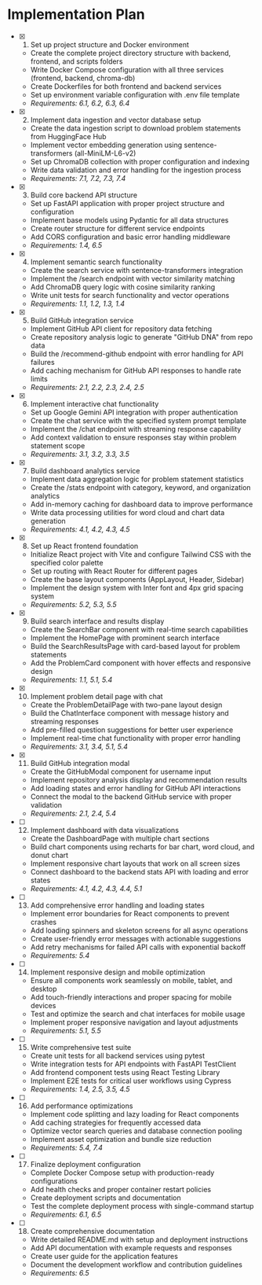# Implementation Plan

- [x] 1. Set up project structure and Docker environment
  - Create the complete project directory structure with backend, frontend, and scripts folders
  - Write Docker Compose configuration with all three services (frontend, backend, chroma-db)
  - Create Dockerfiles for both frontend and backend services
  - Set up environment variable configuration with .env file template
  - _Requirements: 6.1, 6.2, 6.3, 6.4_

- [x] 2. Implement data ingestion and vector database setup
  - Create the data ingestion script to download problem statements from HuggingFace Hub
  - Implement vector embedding generation using sentence-transformers (all-MiniLM-L6-v2)
  - Set up ChromaDB collection with proper configuration and indexing
  - Write data validation and error handling for the ingestion process
  - _Requirements: 7.1, 7.2, 7.3, 7.4_

- [x] 3. Build core backend API structure
  - Set up FastAPI application with proper project structure and configuration
  - Implement base models using Pydantic for all data structures
  - Create router structure for different service endpoints
  - Add CORS configuration and basic error handling middleware
  - _Requirements: 1.4, 6.5_

- [x] 4. Implement semantic search functionality
  - Create the search service with sentence-transformers integration
  - Implement the /search endpoint with vector similarity matching
  - Add ChromaDB query logic with cosine similarity ranking
  - Write unit tests for search functionality and vector operations
  - _Requirements: 1.1, 1.2, 1.3, 1.4_

- [x] 5. Build GitHub integration service
  - Implement GitHub API client for repository data fetching
  - Create repository analysis logic to generate "GitHub DNA" from repo data
  - Build the /recommend-github endpoint with error handling for API failures
  - Add caching mechanism for GitHub API responses to handle rate limits
  - _Requirements: 2.1, 2.2, 2.3, 2.4, 2.5_

- [x] 6. Implement interactive chat functionality
  - Set up Google Gemini API integration with proper authentication
  - Create the chat service with the specified system prompt template
  - Implement the /chat endpoint with streaming response capability
  - Add context validation to ensure responses stay within problem statement scope
  - _Requirements: 3.1, 3.2, 3.3, 3.5_

- [x] 7. Build dashboard analytics service
  - Implement data aggregation logic for problem statement statistics
  - Create the /stats endpoint with category, keyword, and organization analytics
  - Add in-memory caching for dashboard data to improve performance
  - Write data processing utilities for word cloud and chart data generation
  - _Requirements: 4.1, 4.2, 4.3, 4.5_

- [x] 8. Set up React frontend foundation
  - Initialize React project with Vite and configure Tailwind CSS with the specified color palette
  - Set up routing with React Router for different pages
  - Create the base layout components (AppLayout, Header, Sidebar)
  - Implement the design system with Inter font and 4px grid spacing system
  - _Requirements: 5.2, 5.3, 5.5_

- [x] 9. Build search interface and results display
  - Create the SearchBar component with real-time search capabilities
  - Implement the HomePage with prominent search interface
  - Build the SearchResultsPage with card-based layout for problem statements
  - Add the ProblemCard component with hover effects and responsive design
  - _Requirements: 1.1, 5.1, 5.4_

- [x] 10. Implement problem detail page with chat
  - Create the ProblemDetailPage with two-pane layout design
  - Build the ChatInterface component with message history and streaming responses
  - Add pre-filled question suggestions for better user experience
  - Implement real-time chat functionality with proper error handling
  - _Requirements: 3.1, 3.4, 5.1, 5.4_

- [x] 11. Build GitHub integration modal
  - Create the GitHubModal component for username input
  - Implement repository analysis display and recommendation results
  - Add loading states and error handling for GitHub API interactions
  - Connect the modal to the backend GitHub service with proper validation
  - _Requirements: 2.1, 2.4, 5.4_

- [ ] 12. Implement dashboard with data visualizations
  - Create the DashboardPage with multiple chart sections
  - Build chart components using recharts for bar chart, word cloud, and donut chart
  - Implement responsive chart layouts that work on all screen sizes
  - Connect dashboard to the backend stats API with loading and error states
  - _Requirements: 4.1, 4.2, 4.3, 4.4, 5.1_

- [ ] 13. Add comprehensive error handling and loading states
  - Implement error boundaries for React components to prevent crashes
  - Add loading spinners and skeleton screens for all async operations
  - Create user-friendly error messages with actionable suggestions
  - Add retry mechanisms for failed API calls with exponential backoff
  - _Requirements: 5.4_

- [ ] 14. Implement responsive design and mobile optimization
  - Ensure all components work seamlessly on mobile, tablet, and desktop
  - Add touch-friendly interactions and proper spacing for mobile devices
  - Test and optimize the search and chat interfaces for mobile usage
  - Implement proper responsive navigation and layout adjustments
  - _Requirements: 5.1, 5.5_

- [ ] 15. Write comprehensive test suite
  - Create unit tests for all backend services using pytest
  - Write integration tests for API endpoints with FastAPI TestClient
  - Add frontend component tests using React Testing Library
  - Implement E2E tests for critical user workflows using Cypress
  - _Requirements: 1.4, 2.5, 3.5, 4.5_

- [ ] 16. Add performance optimizations
  - Implement code splitting and lazy loading for React components
  - Add caching strategies for frequently accessed data
  - Optimize vector search queries and database connection pooling
  - Implement asset optimization and bundle size reduction
  - _Requirements: 5.4, 7.4_

- [ ] 17. Finalize deployment configuration
  - Complete Docker Compose setup with production-ready configurations
  - Add health checks and proper container restart policies
  - Create deployment scripts and documentation
  - Test the complete deployment process with single-command startup
  - _Requirements: 6.1, 6.5_

- [ ] 18. Create comprehensive documentation
  - Write detailed README.md with setup and deployment instructions
  - Add API documentation with example requests and responses
  - Create user guide for the application features
  - Document the development workflow and contribution guidelines
  - _Requirements: 6.5_